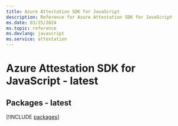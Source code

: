 ```yaml
---
title: Azure Attestation SDK for JavaScript
description: Reference for Azure Attestation SDK for JavaScript
ms.date: 03/25/2024
ms.topic: reference
ms.devlang: javascript
ms.service: attestation
---
```

# Azure Attestation SDK for JavaScript - latest
## Packages - latest
[!INCLUDE [packages](attestation-index.md)]
